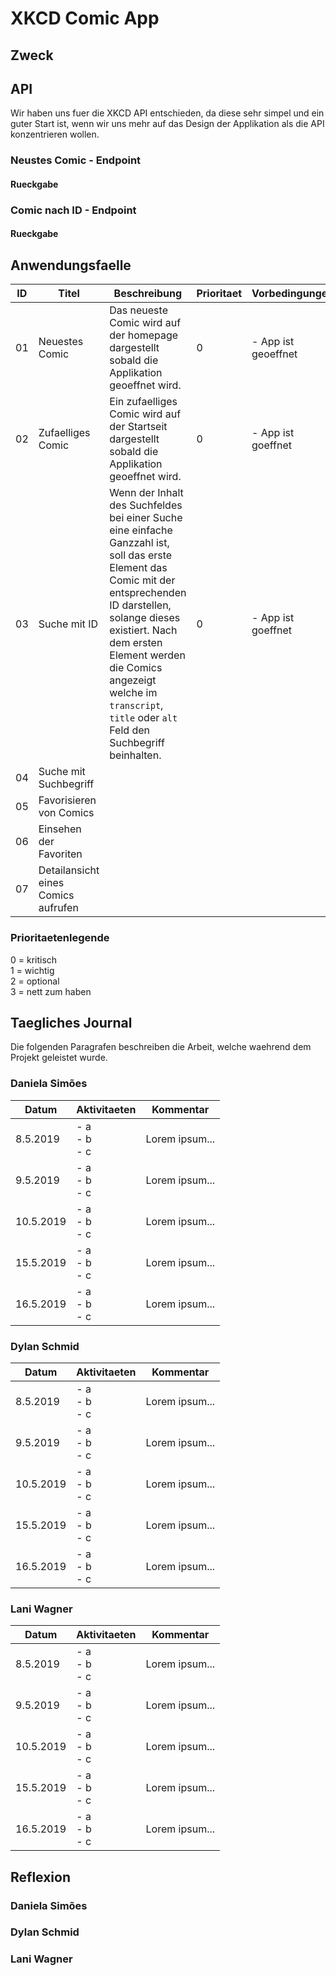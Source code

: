 # XKCD Comic App

## Zweck



## API

Wir haben uns fuer die XKCD API entschieden, da diese sehr simpel und ein guter Start ist, wenn wir uns mehr auf das Design der Applikation als die API konzentrieren wollen.

### Neustes Comic - Endpoint



#### Rueckgabe



### Comic nach ID - Endpoint



#### Rueckgabe



## Anwendungsfaelle

| ID | Titel | Beschreibung | Prioritaet | Vorbedingungen | Schritte | Nachbedingungen |
|----|-------|-------------|----------|---------------|-------|----------------|
| 01 | Neuestes Comic | Das neueste Comic wird auf der homepage dargestellt sobald die Applikation geoeffnet wird. | 0 | - App ist geoeffnet |  | Das neueste Comic ist im ersten Kartenelement der Startseite dargestellt. |
| 02 | Zufaelliges Comic | Ein zufaelliges Comic wird auf der Startseit dargestellt sobald die Applikation geoeffnet wird. | 0 | - App ist goeffnet |  | Ein zuefaelliges Comic ist im ersten Kartenelement der Startseite angezeigt. |
|03 | Suche mit ID | Wenn der Inhalt des Suchfeldes bei einer Suche eine einfache Ganzzahl ist, soll das erste Element das Comic mit der entsprechenden ID darstellen, solange dieses existiert. Nach dem ersten Element werden die Comics angezeigt welche im `transcript`, `title` oder `alt` Feld den Suchbegriff beinhalten. | 0 | - App ist goeffnet | - Der Benutzer sucht mit einer einfachen Ganzzahl ohne Vorzeichen unter dem Wert `2147`. | Die Comics werden wie beschrieben dargestellt. |
| 04 | Suche mit Suchbegriff |  |  |  |  |  |
| 05 | Favorisieren von Comics |  |  |  |  |  |
| 06 | Einsehen der Favoriten |  |  |  |  |  |
| 07 | Detailansicht eines Comics aufrufen |  |  |  |  |  |

### Prioritaetenlegende

0 = kritisch <br>
1 = wichtig <br>
2 = optional <br>
3 = nett zum haben

## Taegliches Journal

Die folgenden Paragrafen beschreiben die Arbeit, welche waehrend dem Projekt geleistet wurde.

### Daniela Simões

| Datum | Aktivitaeten | Kommentar |
|-------|--------------|-----------|
| 8.5.2019 | - a<br>- b<br>- c | Lorem ipsum... |
| 9.5.2019 | - a<br>- b<br>- c | Lorem ipsum... |
| 10.5.2019 | - a<br>- b<br>- c | Lorem ipsum... |
| 15.5.2019 | - a<br>- b<br>- c | Lorem ipsum... |
| 16.5.2019 | - a<br>- b<br>- c | Lorem ipsum... |

### Dylan Schmid

| Datum | Aktivitaeten | Kommentar |
|-------|--------------|-----------|
| 8.5.2019 | - a<br>- b<br>- c | Lorem ipsum... |
| 9.5.2019 | - a<br>- b<br>- c | Lorem ipsum... |
| 10.5.2019 | - a<br>- b<br>- c | Lorem ipsum... |
| 15.5.2019 | - a<br>- b<br>- c | Lorem ipsum... |
| 16.5.2019 | - a<br>- b<br>- c | Lorem ipsum... |

### Lani Wagner

| Datum | Aktivitaeten | Kommentar |
|-------|--------------|-----------|
| 8.5.2019 | - a<br>- b<br>- c | Lorem ipsum... |
| 9.5.2019 | - a<br>- b<br>- c | Lorem ipsum... |
| 10.5.2019 | - a<br>- b<br>- c | Lorem ipsum... |
| 15.5.2019 | - a<br>- b<br>- c | Lorem ipsum... |
| 16.5.2019 | - a<br>- b<br>- c | Lorem ipsum... |

## Reflexion

### Daniela Simões



### Dylan Schmid



### Lani Wagner

